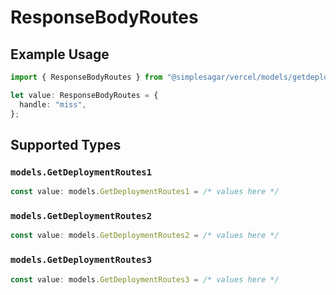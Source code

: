 # ResponseBodyRoutes

## Example Usage

```typescript
import { ResponseBodyRoutes } from "@simplesagar/vercel/models/getdeploymentop.js";

let value: ResponseBodyRoutes = {
  handle: "miss",
};
```

## Supported Types

### `models.GetDeploymentRoutes1`

```typescript
const value: models.GetDeploymentRoutes1 = /* values here */
```

### `models.GetDeploymentRoutes2`

```typescript
const value: models.GetDeploymentRoutes2 = /* values here */
```

### `models.GetDeploymentRoutes3`

```typescript
const value: models.GetDeploymentRoutes3 = /* values here */
```

